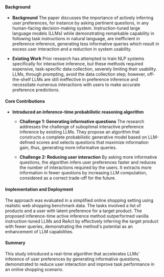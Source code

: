 #### Background
- **Background**
The paper discusses the importance of actively inferring user preferences, for instance by asking pertinent questions, in any human-facing decision-making system. Instruction-tuned large language models (LLMs) while demonstrating remarkable capability in following task instructions in natural language, are inefficient in preference inference, generating less informative queries which result in excess user interaction and a reduction in system usability.

- **Existing Work**
Prior research has attempted to train NLP systems specifically for interactive inference, but these methods required expensive, task-specific data collection, severely limiting their usability. LLMs, through prompting, avoid the data collection step; however, off-the-shelf LLMs are still ineffective in preference inference and necessitate numerous interactions with users to make accurate preference predictions.

#### Core Contributions
- **Introduced an inference-time probabilistic reasoning algorithm**
    - **Challenge 1: Generating informative questions**
        The research addresses the challenge of suboptimal interactive preference inference by existing LLMs. They propose an algorithm that constructs a complete probabilistic generative model based on LLM-defined scores and selects questions that maximize information gain, thus, generating more informative queries.

    - **Challenge 2: Reducing user interaction**
        By asking more informative questions, the algorithm infers user preferences faster and reduces the number of interactions required by the users. It extracts more information in fewer questions by increasing LLM computation, considered as a correct trade-off for the future.

#### Implementation and Deployment
The approach was evaluated in a simplified online shopping setting using realistic web shopping benchmark data. The tasks involved a list of products and a user with latent preference for a target product. The proposed inference-time active inference method outperformed vanilla instruction-tuned LLMs and ReAct by effectively inferring the target product with fewer queries, demonstrating the method's potential as an enhancement of LLM capabilities.

#### Summary
This study introduced a real-time algorithm that accelerates LLMs' inference of user preferences by generating informative questions, demonstrated to reduce user interaction and improve task performance in an online shopping scenario.